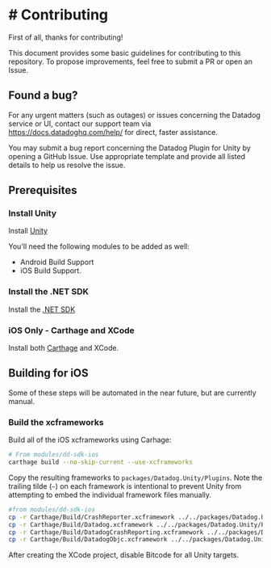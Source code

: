 # # Contributing

First of all, thanks for contributing!

This document provides some basic guidelines for contributing to this
repository. To propose improvements, feel free to submit a PR or open an Issue.

## Found a bug?
For any urgent matters (such as outages) or issues concerning the Datadog
service or UI, contact our support team via https://docs.datadoghq.com/help/ for
direct, faster assistance.

You may submit a bug report concerning the Datadog Plugin for Unity by opening
a GitHub Issue. Use appropriate template and provide all listed details to help
us resolve the issue.

## Prerequisites

### Install Unity
Install [Unity](https://unity.com/download)

You'll need the following modules to be added as well:
* Android Build Support
* iOS Build Support.

### Install the .NET SDK

Install the [.NET SDK](https://dotnet.microsoft.com/en-us/download)

### iOS Only - Carthage and XCode

Install both [Carthage](https://github.com/Carthage/Carthage) and XCode.

## Building for iOS

Some of these steps will be automated in the near future, but are currently manual.

### Build the xcframeworks

Build all of the iOS xcframeworks using Carhage:

```bash
# From modules/dd-sdk-ios
carthage build --no-skip-current --use-xcframeworks
```

Copy the resulting frameworks to `packages/Datadog.Unity/Plugins`. Note the trailing tilde (`~`) on each framework is intentional to prevent Unity from attempting to embed the individual framework files manually.

```bash
#from modules/dd-sdk-ios
cp -r Carthage/Build/CrashReporter.xcframework ../../packages/Datadog.Unity/Plugins/iOS/CrashReporter.xcframework~
cp -r Carthage/Build/Datadog.xcframework ../../packages/Datadog.Unity/Plugins/iOS/Datadog.xcframework~
cp -r Carthage/Build/DatadogCrashReporting.xcframework ../../packages/Datadog.Unity/Plugins/iOS/DatadogCrashReporting.xcframework~
cp -r Carthage/Build/DatadogObjc.xcframework ../../packages/Datadog.Unity/Plugins/iOS/DatadogObjc.xcframework~
```

After creating the XCode project, disable Bitcode for all Unity targets.